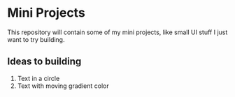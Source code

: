 # Mini Projects

This repository will contain some of my mini projects, like small UI stuff I just want to try building.

## Ideas to building

1. Text in a circle
2. Text with moving gradient color
